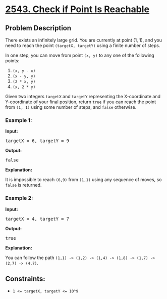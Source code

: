 <!-- 2543. Check if Point Is Reachable -->

<h1>
  <a href="https://leetcode.com/problems/check-if-point-is-reachable/">2543. Check if Point Is Reachable</a>
</h1>

<h2>Problem Description</h2>

<p>
  There exists an infinitely large grid. You are currently at point (1, 1), and you need to reach the point <code>(targetX, targetY)</code> using a finite number of steps.
</p>

<p>
  In one step, you can move from point <code>(x, y)</code> to any one of the following points:
</p>

<ol>
  <li><code>(x, y - x)</code></li>
  <li><code>(x - y, y)</code></li>
  <li><code>(2 * x, y)</code></li>
  <li><code>(x, 2 * y)</code></li>
</ol>

<p>
  Given two integers <code>targetX</code> and <code>targetY</code> representing the X-coordinate and Y-coordinate of your final position, return <code>true</code> if you can reach the point from <code>(1, 1)</code> using some number of steps, and <code>false</code> otherwise.
</p>

<h3>Example 1:</h3>

<p><strong>Input:</strong></p>

<pre>
targetX = 6, targetY = 9
</pre>

<strong>Output:</strong>

<pre>
false
</pre>

<strong>Explanation:</strong>

<p>
  It is impossible to reach <code>(6,9)</code> from <code>(1,1)</code> using any sequence of moves, so <code>false</code> is returned.
</p>

<h3>Example 2:</h3>

<p><strong>Input:</strong></p>

<pre>
targetX = 4, targetY = 7
</pre>

<strong>Output:</strong>

<pre>
true
</pre>

<strong>Explanation:</strong>

<p>
  You can follow the path <code>(1,1) -> (1,2) -> (1,4) -> (1,8) -> (1,7) -> (2,7) -> (4,7)</code>.
</p>

<h2>Constraints:</h2>

<ul>
  <li><code>1 <= targetX, targetY <= 10^9</code></li>
</ul>

<!-- End of 2543. Check if Point Is Reachable -->
